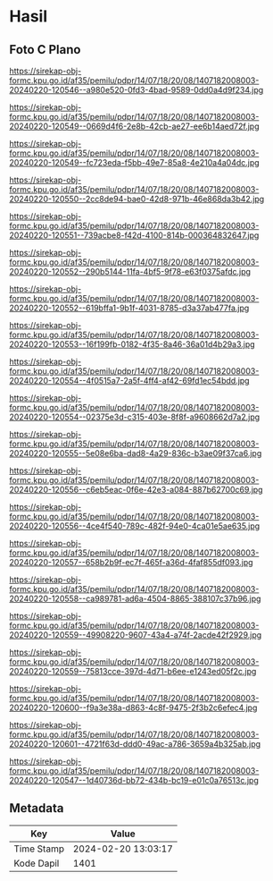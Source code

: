 # Hasil

## Foto C Plano

https://sirekap-obj-formc.kpu.go.id/af35/pemilu/pdpr/14/07/18/20/08/1407182008003-20240220-120546--a980e520-0fd3-4bad-9589-0dd0a4d9f234.jpg

https://sirekap-obj-formc.kpu.go.id/af35/pemilu/pdpr/14/07/18/20/08/1407182008003-20240220-120549--0669d4f6-2e8b-42cb-ae27-ee6b14aed72f.jpg

https://sirekap-obj-formc.kpu.go.id/af35/pemilu/pdpr/14/07/18/20/08/1407182008003-20240220-120549--fc723eda-f5bb-49e7-85a8-4e210a4a04dc.jpg

https://sirekap-obj-formc.kpu.go.id/af35/pemilu/pdpr/14/07/18/20/08/1407182008003-20240220-120550--2cc8de94-bae0-42d8-971b-46e868da3b42.jpg

https://sirekap-obj-formc.kpu.go.id/af35/pemilu/pdpr/14/07/18/20/08/1407182008003-20240220-120551--739acbe8-f42d-4100-814b-000364832647.jpg

https://sirekap-obj-formc.kpu.go.id/af35/pemilu/pdpr/14/07/18/20/08/1407182008003-20240220-120552--290b5144-11fa-4bf5-9f78-e63f0375afdc.jpg

https://sirekap-obj-formc.kpu.go.id/af35/pemilu/pdpr/14/07/18/20/08/1407182008003-20240220-120552--619bffa1-9b1f-4031-8785-d3a37ab477fa.jpg

https://sirekap-obj-formc.kpu.go.id/af35/pemilu/pdpr/14/07/18/20/08/1407182008003-20240220-120553--16f199fb-0182-4f35-8a46-36a01d4b29a3.jpg

https://sirekap-obj-formc.kpu.go.id/af35/pemilu/pdpr/14/07/18/20/08/1407182008003-20240220-120554--4f0515a7-2a5f-4ff4-af42-69fd1ec54bdd.jpg

https://sirekap-obj-formc.kpu.go.id/af35/pemilu/pdpr/14/07/18/20/08/1407182008003-20240220-120554--02375e3d-c315-403e-8f8f-a9608662d7a2.jpg

https://sirekap-obj-formc.kpu.go.id/af35/pemilu/pdpr/14/07/18/20/08/1407182008003-20240220-120555--5e08e6ba-dad8-4a29-836c-b3ae09f37ca6.jpg

https://sirekap-obj-formc.kpu.go.id/af35/pemilu/pdpr/14/07/18/20/08/1407182008003-20240220-120556--c6eb5eac-0f6e-42e3-a084-887b62700c69.jpg

https://sirekap-obj-formc.kpu.go.id/af35/pemilu/pdpr/14/07/18/20/08/1407182008003-20240220-120556--4ce4f540-789c-482f-94e0-4ca01e5ae635.jpg

https://sirekap-obj-formc.kpu.go.id/af35/pemilu/pdpr/14/07/18/20/08/1407182008003-20240220-120557--658b2b9f-ec7f-465f-a36d-4faf855df093.jpg

https://sirekap-obj-formc.kpu.go.id/af35/pemilu/pdpr/14/07/18/20/08/1407182008003-20240220-120558--ca989781-ad6a-4504-8865-388107c37b96.jpg

https://sirekap-obj-formc.kpu.go.id/af35/pemilu/pdpr/14/07/18/20/08/1407182008003-20240220-120559--49908220-9607-43a4-a74f-2acde42f2929.jpg

https://sirekap-obj-formc.kpu.go.id/af35/pemilu/pdpr/14/07/18/20/08/1407182008003-20240220-120559--75813cce-397d-4d71-b6ee-e1243ed05f2c.jpg

https://sirekap-obj-formc.kpu.go.id/af35/pemilu/pdpr/14/07/18/20/08/1407182008003-20240220-120600--f9a3e38a-d863-4c8f-9475-2f3b2c6efec4.jpg

https://sirekap-obj-formc.kpu.go.id/af35/pemilu/pdpr/14/07/18/20/08/1407182008003-20240220-120601--4721f63d-ddd0-49ac-a786-3659a4b325ab.jpg

https://sirekap-obj-formc.kpu.go.id/af35/pemilu/pdpr/14/07/18/20/08/1407182008003-20240220-120547--1d40736d-bb72-434b-bc19-e01c0a76513c.jpg


## Metadata

| Key        | Value               |
| ---------- | ------------------- |
| Time Stamp | 2024-02-20 13:03:17 |
| Kode Dapil | 1401                |



